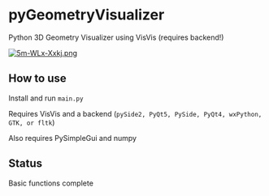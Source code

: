 # pyGeometryVisualizer
Python 3D Geometry Visualizer using VisVis (requires backend!)

[![5m-WLx-Xxkj.png](https://i.postimg.cc/pLGYCFGq/5m-WLx-Xxkj.png)](https://postimg.cc/Xr5C7p0C)

## How to use
Install and run `main.py `

Requires VisVis and a backend (```pySide2, PyQt5, PySide, PyQt4, wxPython, GTK, or fltk```)

Also requires PySimpleGui and numpy

## Status
Basic functions complete
